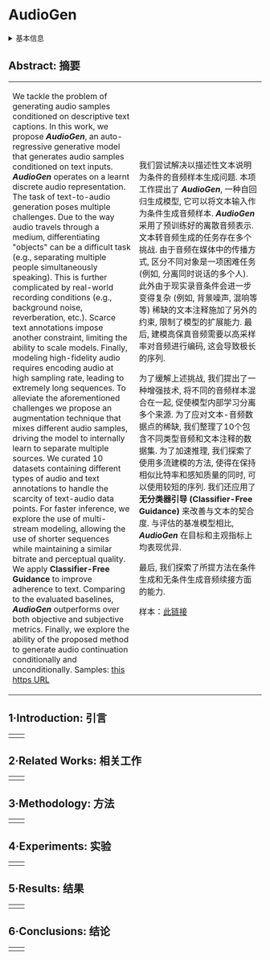 # AudioGen

<details>
<summary>基本信息</summary>

- 标题: "AudioGen: Textually Guided Audio Generation"
- 作者:
  - 01 Felix Kreuk
  - 02 Gabriel Synnaeve
  - 03 Adam Polyak
  - 04 Uriel Singer
  - 05 Alexandre Defossez
  - 06 Jade Copet
  - 07 Devi Parikh
  - 08 Yaniv Taigman
  - 09 Yossi Adi
- 链接:
  - [ArXiv](https://arxiv.org/abs/2209.15352)
  - [Publication](https://openreview.net/forum?id=CYK7RfcOzQ4) ICLR2023
  - [Github]
  - [Demo](https://felixkreuk.github.io/audiogen)
- 文件:
  - [ArXiv](../_PDF/2209.15352v2__AudioGen__Textually_Guided_Audio_Generation.pdf)
  - [Publication](../_PDF/2209.15352p0__AudioGen__ICLR2023.pdf)

</details>

## Abstract: 摘要

<table><tr><td width="50%">

We tackle the problem of generating audio samples conditioned on descriptive text captions.
In this work, we propose ***AudioGen***, an auto-regressive generative model that generates audio samples conditioned on text inputs.
***AudioGen*** operates on a learnt discrete audio representation.
The task of text-to-audio generation poses multiple challenges.
Due to the way audio travels through a medium, differentiating "objects" can be a difficult task (e.g., separating multiple people simultaneously speaking).
This is further complicated by real-world recording conditions (e.g., background noise, reverberation, etc.).
Scarce text annotations impose another constraint, limiting the ability to scale models.
Finally, modeling high-fidelity audio requires encoding audio at high sampling rate, leading to extremely long sequences.
To alleviate the aforementioned challenges we propose an augmentation technique that mixes different audio samples, driving the model to internally learn to separate multiple sources.
We curated 10 datasets containing different types of audio and text annotations to handle the scarcity of text-audio data points.
For faster inference, we explore the use of multi-stream modeling, allowing the use of shorter sequences while maintaining a similar bitrate and perceptual quality.
We apply **Classifier-Free Guidance** to improve adherence to text.
Comparing to the evaluated baselines, ***AudioGen*** outperforms over both objective and subjective metrics.
Finally, we explore the ability of the proposed method to generate audio continuation conditionally and unconditionally.
Samples: [this https URL](https://felixkreuk.github.io/audiogen)

</td><td>

我们尝试解决以描述性文本说明为条件的音频样本生成问题.
本项工作提出了 ***AudioGen***, 一种自回归生成模型, 它可以将文本输入作为条件生成音频样本.
***AudioGen*** 采用了预训练好的离散音频表示.
文本转音频生成的任务存在多个挑战.
由于音频在媒体中的传播方式, 区分不同对象是一项困难任务 (例如, 分离同时说话的多个人).
此外由于现实录音条件会进一步变得复杂 (例如, 背景噪声, 混响等等)
稀缺的文本注释施加了另外的约束, 限制了模型的扩展能力.
最后, 建模高保真音频需要以高采样率对音频进行编码, 这会导致极长的序列.

为了缓解上述挑战, 我们提出了一种增强技术, 将不同的音频样本混合在一起, 促使模型内部学习分离多个来源. 为了应对文本-音频数据点的稀缺, 我们整理了10个包含不同类型音频和文本注释的数据集.
为了加速推理, 我们探索了使用多流建模的方法, 使得在保持相似比特率和感知质量的同时, 可以使用较短的序列. 我们还应用了**无分类器引导 (Classifier-Free Guidance)** 来改善与文本的契合度.
与评估的基准模型相比, ***AudioGen*** 在目标和主观指标上均表现优异.

最后, 我们探索了所提方法在条件生成和无条件生成音频续接方面的能力.

样本：[此链接](https://felixkreuk.github.io/audiogen)

</td></tr></table>

## 1·Introduction: 引言

<table><tr><td width="50%">

</td></tr></table>

## 2·Related Works: 相关工作

<table><tr><td width="50%">

</td></tr></table>

## 3·Methodology: 方法

<table><tr><td width="50%">

</td></tr></table>

## 4·Experiments: 实验

<table><tr><td width="50%">

</td></tr></table>

## 5·Results: 结果

<table><tr><td width="50%">

</td></tr></table>

## 6·Conclusions: 结论

<table><tr><td width="50%">

</td></tr></table>
